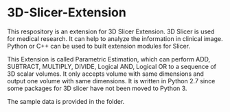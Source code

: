 # 3D-Slicer-Extension

This respository is an extension for 3D Slicer Extension. 3D Slicer is used for medical research. It can help to analyze the information in clinical image. Python or C++ can be used to built extension modules for Slicer.

This Extension is called Parametric Estimation, which can perform ADD, SUBTRACT, MULTIPLY, DIVIDE, Logical AND, Logical OR to a sequence of 3D scalar volumes. It only accepts volume with same dimensions and output one volume with same dimensions. It is written in Python 2.7 since some packages for 3D slicer have not been moved to Python 3.

The sample data is provided in the folder. 
